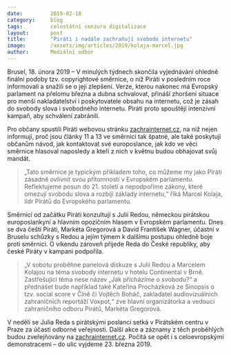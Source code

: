 ```yaml
---
date:         2019-02-18
category:     blog
tags:         celostátní cenzura digitalizace
layout:       post
title:        "Piráti i nadále zachraňují svobodu internetu"
image:        /assets/img/articles/2019/kolaja-marcel.jpg
author:       Mediální odbor
---
```


Brusel, 18. února 2019 – V minulých týdnech skončila vyjednávání ohledně finální podoby tzv. copyrightové směrnice, o níž Piráti v posledním roce informovali a snažili se o její zlepšení. Verze, kterou nakonec má Evropský parlament na přelomu března a dubna schvalovat, přináší zhoršení situace pro menší nakladatelství i poskytovatele obsahu na internetu, což je zásah do svobody slova i svobodného internetu. Piráti proto spouštějí intenzivní kampaň, aby schválení zabránili.

Pro občany spustili Piráti webovou stránku [zachrainternet.cz](http://zachrainternet.cz), na níž nejen informují, proč jsou články 11 a 13 ve směrnici tak špatné, ale také poskytují občanům návod, jak kontaktovat své europoslance, jak kdo ve věci směrnice hlasoval naposledy a kteří z nich v květnu budou obhajovat svůj mandát. 

> „Tato směrnice je typickým příkladem toho, co můžeme my jako Piráti zásadně ovlivnit svou přítomností v Evropském parlamentu. Reflektujeme posun do 21. století a nepodpoříme zákony, které omezují svobodu slova a rozbíjí základy internetu,“ říká Marcel Kolaja, lídr Pirátů do Evropského parlamentu.

Směrnici od začátku Piráti konzultují s Julií Redou, německou pirátskou europoslankyní a hlavním opozičním hlasem v Evropském parlamentu. Dnes se dva čeští Piráti, Markéta Gregorová a David František Wagner, účastní v Bruselu schůzky s Redou a jejím týmem k dalšímu postupu ohledně boje proti směrnici. O víkendu zároveň přijede Reda do České republiky, aby české Piráty v kampani podpořila. 

> „V sobotu proběhne panelová diskuze s Julií Redou a Marcelem Kolajou na téma svobody internetu v hotelu Continental v Brně. Zastřešující téma nese název „Jak přicházíme o svobodu?“ a přednášet bude například také Kateřina Procházková ze Sinopsis o tzv. social score v Číně či Vojtěch Boháč, zakladatel audiovizuálních zahraničních reportáží Voxpot,“ zve hlavní organizátorka a vedoucí zahraničního odboru Pirátů, Markéta Gregorová. 

V neděli se Julia Reda s pirátskými poslanci setká v Pirátském centru v Praze za účasti odborné veřejnosti. Další akce a záznamy z těch proběhlých budou zveřejňovány na [zachrainternet.cz](http://zachrainternet.cz). Počítá se opět i s celoevropskými demonstracemi – do ulic vyjdeme 23. března 2019.
